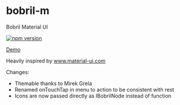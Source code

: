# bobril-m
Bobril Material UI

[![npm version](https://badge.fury.io/js/bobril-m.svg)](https://badge.fury.io/js/bobril-m)

[Demo](http://bobril.com/bobril-m/)

Heavily inspired by www.material-ui.com

Changes:

- Themable thanks to Mirek Grela 
- Renamed onTouchTap in menu to action to be consistent with rest
- Icons are now passed directly as IBobrilNode instead of function
